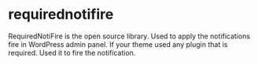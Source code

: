 # requirednotifire
RequiredNotiFire is the open source library. Used to apply the notifications fire in WordPress admin panel. If your theme used any plugin that is required. Used it to fire the notification.
